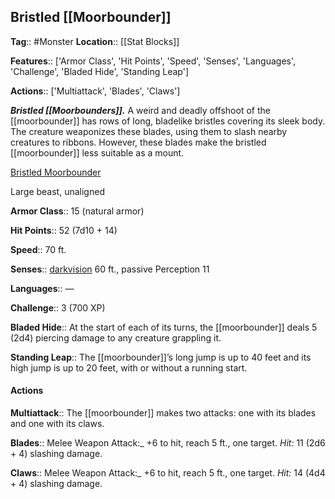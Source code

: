 ## Bristled [[Moorbounder]]
**Tag**:: #Monster
**Location**:: [[Stat Blocks]]

**Features**:: ['Armor Class', 'Hit Points', 'Speed', 'Senses', 'Languages', 'Challenge', 'Bladed Hide', 'Standing Leap']

**Actions**:: ['Multiattack', 'Blades', 'Claws']

_**Bristled [[Moorbounders]].**_ A weird and deadly offshoot of the [[moorbounder]] has rows of long, bladelike bristles covering its sleek body. The creature weaponizes these blades, using them to slash nearby creatures to ribbons. However, these blades make the bristled [[moorbounder]] less suitable as a mount.

[Bristled Moorbounder](https://www.dndbeyond.com/monsters/bristled-[[moorbounder]])

Large beast, unaligned

**Armor Class**::  15 (natural armor)

**Hit Points**::  52 (7d10 + 14)

**Speed**::  70 ft.

**Senses**::  [darkvision](https://www.dndbeyond.com/compendium/rules/basic-rules/monsters#Darkvision) 60 ft., passive Perception 11

**Languages**::  —

**Challenge**::  3 (700 XP)

**Bladed Hide**::  At the start of each of its turns, the [[moorbounder]] deals 5 (2d4) piercing damage to any creature grappling it.

**Standing Leap**::  The [[moorbounder]]’s long jump is up to 40 feet and its high jump is up to 20 feet, with or without a running start.

#### Actions
**Multiattack**::  The [[moorbounder]] makes two attacks: one with its blades and one with its claws.

**Blades**::  Melee Weapon Attack:_ +6 to hit, reach 5 ft., one target. _Hit:_ 11 (2d6 + 4) slashing damage.

**Claws**::  Melee Weapon Attack:_ +6 to hit, reach 5 ft., one target. _Hit:_ 14 (4d4 + 4) slashing damage.
